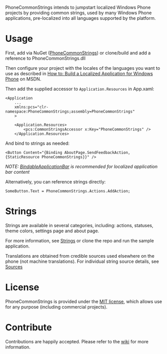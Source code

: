 PhoneCommonStrings intends to jumpstart localized Windows Phone projects by providing common strings, used by many Windows Phone applications, pre-localized into all languages supported by the platform.# UsageFirst, add via NuGet ([PhoneCommonStrings](http://nuget.org/packages/PhoneCommonStrings)) or clone/build and add a reference to PhoneCommonStrings.dllThen configure your project with the locales of the languages you want to use as described in [How to: Build a Localized Application for Windows Phone](http://msdn.microsoft.com/en-us/library/ff637520%28v=VS.92%29.aspx) on MSDN.Then add the supplied accessor to `Application.Resources` in App.xaml:    <Application    	...    	xmlns:pcs="clr-namespace:PhoneCommonStrings;assembly=PhoneCommonStrings"    	>    	    <Application.Resources>    		<pcs:CommonStringsAccessor x:Key="PhoneCommonStrings" />    	</Application.Resources>And bind to strings as needed:    <Button Content="{Binding AboutPage.SendFeedbackAction, {StaticResource PhoneCommonStrings}}" />*NOTE: [BindableApplicationBar](http://nuget.org/packages/BindableApplicationBar) is recommended for localized application bar content*Alternatively, you can reference strings directly:    SomeButton.Text = PhoneCommonStrings.Actions.AddAction;# StringsStrings are available in several categories, including: actions, statuses, theme colors, settings page and about page.For more information, see [Strings](http://github.com/richardszalay/phone-common-strings/wiki/Strings) or clone the repo and run the sample application.Translations are obtained from credible sources used elsewhere on the phone (not machine translations). For individual string source details, see [Sources](http://github.com/richardszalay/phone-common-strings/wiki/Sources)# LicensePhoneCommonStrings is provided under the [MIT license](https://github.com/richardszalay/phone-common-strings/blob/master/LICENSE), which allows use for any purpose (including commercial projects).# ContributeContributions are happily accepted. Please refer to the [wiki](http://github.com/richardszalay/phone-common-strings/wiki/Contribute) for more information.